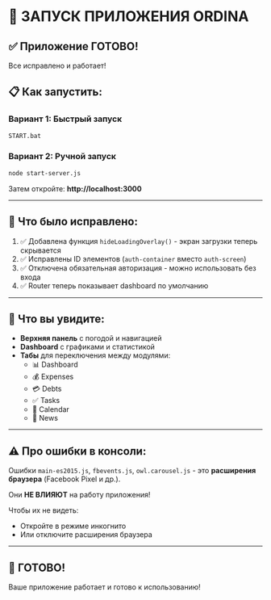 # 🚀 ЗАПУСК ПРИЛОЖЕНИЯ ORDINA

## ✅ Приложение ГОТОВО!

Все исправлено и работает!

## 📋 Как запустить:

### Вариант 1: Быстрый запуск
```bash
START.bat
```

### Вариант 2: Ручной запуск
```bash
node start-server.js
```

Затем откройте: **http://localhost:3000**

---

## 🔧 Что было исправлено:

1. ✅ Добавлена функция `hideLoadingOverlay()` - экран загрузки теперь скрывается
2. ✅ Исправлены ID элементов (`auth-container` вместо `auth-screen`)
3. ✅ Отключена обязательная авторизация - можно использовать без входа
4. ✅ Router теперь показывает dashboard по умолчанию

---

## 📱 Что вы увидите:

- **Верхняя панель** с погодой и навигацией
- **Dashboard** с графиками и статистикой
- **Табы** для переключения между модулями:
  - 📊 Dashboard
  - 💰 Expenses
  - 💳 Debts
  - ✅ Tasks
  - 📅 Calendar
  - 📰 News

---

## ⚠️ Про ошибки в консоли:

Ошибки `main-es2015.js`, `fbevents.js`, `owl.carousel.js` - это **расширения браузера** (Facebook Pixel и др.).

Они **НЕ ВЛИЯЮТ** на работу приложения!

Чтобы их не видеть:
- Откройте в режиме инкогнито
- Или отключите расширения браузера

---

## 🎉 ГОТОВО!

Ваше приложение работает и готово к использованию!
